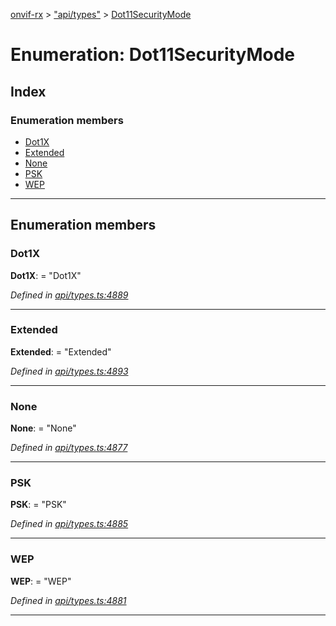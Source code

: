 [onvif-rx](../README.md) > ["api/types"](../modules/_api_types_.md) > [Dot11SecurityMode](../enums/_api_types_.dot11securitymode.md)

# Enumeration: Dot11SecurityMode

## Index

### Enumeration members

* [Dot1X](_api_types_.dot11securitymode.md#dot1x)
* [Extended](_api_types_.dot11securitymode.md#extended)
* [None](_api_types_.dot11securitymode.md#none)
* [PSK](_api_types_.dot11securitymode.md#psk)
* [WEP](_api_types_.dot11securitymode.md#wep)

---

## Enumeration members

<a id="dot1x"></a>

###  Dot1X

**Dot1X**:  = "Dot1X"

*Defined in [api/types.ts:4889](https://github.com/patrickmichalina/onvif-rx/blob/f117e44/src/api/types.ts#L4889)*

___
<a id="extended"></a>

###  Extended

**Extended**:  = "Extended"

*Defined in [api/types.ts:4893](https://github.com/patrickmichalina/onvif-rx/blob/f117e44/src/api/types.ts#L4893)*

___
<a id="none"></a>

###  None

**None**:  = "None"

*Defined in [api/types.ts:4877](https://github.com/patrickmichalina/onvif-rx/blob/f117e44/src/api/types.ts#L4877)*

___
<a id="psk"></a>

###  PSK

**PSK**:  = "PSK"

*Defined in [api/types.ts:4885](https://github.com/patrickmichalina/onvif-rx/blob/f117e44/src/api/types.ts#L4885)*

___
<a id="wep"></a>

###  WEP

**WEP**:  = "WEP"

*Defined in [api/types.ts:4881](https://github.com/patrickmichalina/onvif-rx/blob/f117e44/src/api/types.ts#L4881)*

___

